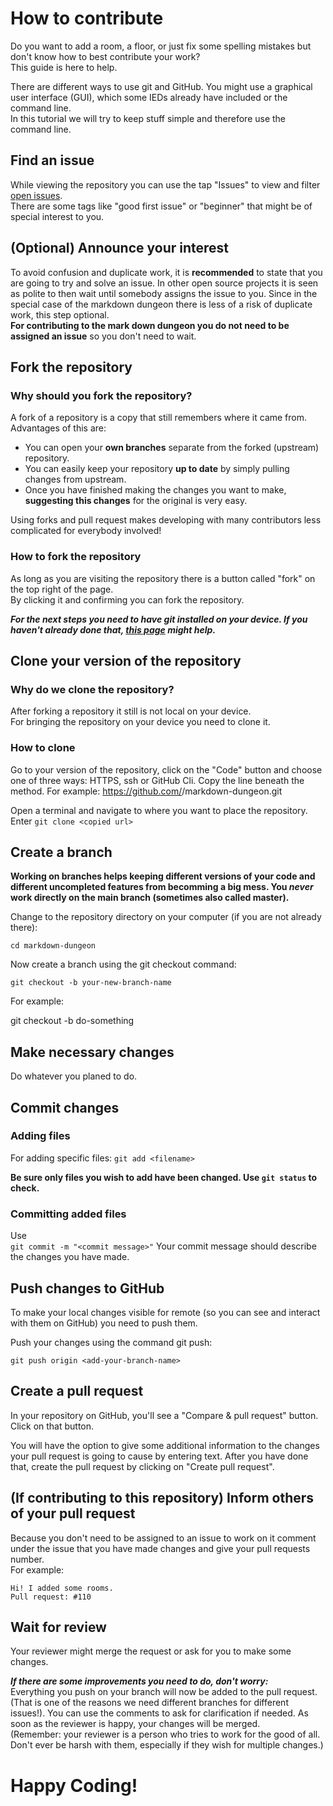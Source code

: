 # How to contribute

Do you want to add a room, a floor, or just fix some spelling mistakes but don't know how to best contribute your work?  
This guide is here to help.

There are different ways to use git and GitHub. You might use a graphical user interface (GUI), which some IEDs already have included or the command line.  
In this tutorial we will try to keep stuff simple and therefore use the command line.

## Find an issue

While viewing the repository you can use the tap "Issues" to view and filter [open issues](https://github.com/MakeContributions/markdown-dungeon/issues).  
There are some tags like "good first issue" or "beginner" that might be of special interest to you.

## (Optional) Announce your interest

To avoid confusion and duplicate work, it is **recommended** to state that you are going to try and solve an issue.
In other open source projects it is seen as polite to then wait until somebody assigns the issue to you.
Since in the special case of the markdown dungeon there is less of a risk of duplicate work, this step optional.  
**For contributing to the mark down dungeon you do not need to be assigned an issue** so you don't need to wait.

## Fork the repository

### Why should you fork the repository?
A fork of a repository is a copy that still remembers where it came from.
Advantages of this are:
- You can open your **own branches** separate from the forked (upstream) repository.
- You can easily keep your repository **up to date** by simply pulling changes from upstream.
- Once you have finished making the changes you want to make, **suggesting this changes** for the original is very easy.

Using forks and pull request makes developing with many contributors less complicated for everybody involved!

### How to fork the repository

As long as you are visiting the repository there is a button called "fork" on the top right of the page.  
By clicking it and confirming you can fork the repository.

***For the next steps you need to have git installed on your device. 
If you haven't already done that, [this page](https://git-scm.com/downloads) might help.***

## Clone your version of the repository

### Why do we clone the repository?

After forking a repository it still is not local on your device.  
For bringing the repository on your device you need to clone it.  

### How to clone

Go to your version of the repository, click on the "Code" button and choose one of three ways: HTTPS, ssh or GitHub Cli.
Copy the line beneath the method. 
For example: https://github.com/<your-profile-name>/markdown-dungeon.git

Open a terminal and navigate to where you want to place the repository.  
Enter
`git clone <copied url>`

## Create a branch

**Working on branches helps keeping different versions of your code and different uncompleted features from becomming a big mess.
You ***never*** work directly on the main branch (sometimes also called master).**

Change to the repository directory on your computer (if you are not already there):

`cd markdown-dungeon`

Now create a branch using the git checkout command:

`git checkout -b your-new-branch-name`

For example:

git checkout -b do-something

## Make necessary changes 

Do whatever you planed to do.

## Commit changes

### Adding files

For adding specific files:
`git add <filename>`

**Be sure only files you wish to add have been changed. Use `git status` to check.**

### Committing added files

Use  
`git commit -m "<commit message>"`
Your commit message should describe the changes you have made.

## Push changes to GitHub

To make your local changes visible for remote (so you can see and interact with them on GitHub) you need to push them.  

Push your changes using the command git push:

`git push origin <add-your-branch-name>`

## Create a pull request

In your repository on GitHub, you'll see a "Compare & pull request" button. Click on that button.

You will have the option to give some additional information to the changes your pull request is going to cause by entering text.
After you have done that, create the pull request by clicking on "Create pull request".

## (If contributing to this repository) Inform others of your pull request

Because you don't need to be assigned to an issue to work on it comment under the issue that you have made changes and give your pull requests number.  
For example: 
```
Hi! I added some rooms.
Pull request: #110
```

## Wait for review

Your reviewer might merge the request or ask for you to make some changes.  

***If there are some improvements you need to do, don't worry:***  
Everything you push on your branch will now be added to the pull request. (That is one of the reasons we need different branches for different issues!).
You can use the comments to ask for clarification if needed. As soon as the reviewer is happy, your changes will be merged.  
(Remember: your reviewer is a person who tries to work for the good of all. Don't ever be harsh with them, especially if they wish for multiple changes.)


# Happy Coding! 